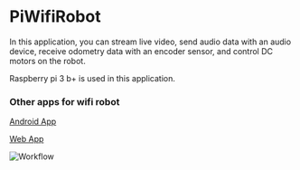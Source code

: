 # PiWifiRobot


In this application, you can stream live video, send audio data with an audio device, receive odometry data with an encoder sensor, and control DC motors on the robot.

Raspberry pi 3 b+ is used in this application.



### Other apps for wifi robot

[Android App](https://github.com/acargorkem/WifiRobotController)

[Web App](https://github.com/acargorkem/IOT-Platform)


![Workflow](https://acargorkem.netlify.app/img/WifiRobot.png)
